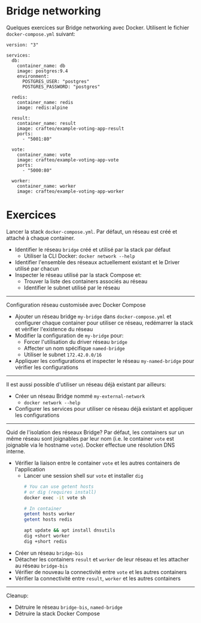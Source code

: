 # Bridge networking

Quelques exercices sur Bridge networking avec Docker. Utilisent le fichier `docker-compose.yml` suivant:

```
version: "3"

services:
  db:
    container_name: db
    image: postgres:9.4
    environment:
      POSTGRES_USER: "postgres"
      POSTGRES_PASSWORD: "postgres"

  redis:
    container_name: redis
    image: redis:alpine

  result:
    container_name: result
    image: crafteo/example-voting-app-result
    ports:
      - "5001:80"

  vote:
    container_name: vote
    image: crafteo/example-voting-app-vote
    ports:
      - "5000:80"

  worker:
    container_name: worker
    image: crafteo/example-voting-app-worker
```

# Exercices

Lancer la stack `docker-compose.yml`. Par défaut, un réseau est créé et attaché à chaque container.


- Identifier le réseau `bridge` créé et utilisé par la stack par défaut
  - Utiliser la CLI Docker: `docker network --help` 
- Identifier l'ensemble des réseaux actuellement existant et le Driver utilisé par chacun
- Inspecter le réseau utilisé par la stack Compose et:
  - Trouver la liste des containers associés au réseau
  - Identifier le subnet utilisé par le réseau

---

Configuration réseau customisée avec Docker Compose

- Ajouter un réseau bridge `my-bridge` dans `docker-compose.yml` et configurer chaque container pour utiliser ce réseau, redémarrer la stack et vérifier l'existence du réseau
- Modifier la configuration de `my-bridge` pour:
  - Forcer l'utilisation du driver réseau `bridge`
  - Affecter un nom spécifique `named-bridge`
  - Utiliser le subnet `172.42.0.0/16` 
- Appliquer les configurations et inspecter le réseau `my-named-bridge` pour vérifier les configurations 

---

Il est aussi possible d'utiliser un réseau déjà existant par ailleurs:

- Créer un réseau Bridge nommé `my-external-network`
  - `docker network --help`
- Configurer les services pour utiliser ce réseau déjà existant et appliquer les configurations 

---

Quid de l'isolation des réseaux Bridge? Par défaut, les containers sur un même réseau sont joignables par leur nom (i.e. le container `vote` est joignable via le hostname `vote`). Docker effectue une résolution DNS interne.

- Vérifier la liaison entre le container `vote` et les autres containers de l'application
  - Lancer une session shell sur `vote`  et installer `dig`
    ```sh
    # You can use getent hosts
    # or dig (requires install)
    docker exec -it vote sh
    
    # In container
    getent hosts worker
    getent hosts redis

    apt update && apt install dnsutils
    dig +short worker
    dig +short redis
    ``` 
- Créer un réseau `bridge-bis`
- Détacher les containers `result` et `worker` de leur réseau et les attacher au réseau `bridge-bis`
- Vérifier de nouveau la connectivité entre `vote` et les autres containers 
- Vérifier la connectivité entre `result`, `worker` et les autres containers

---

Cleanup:
- Détruire le réseau `bridge-bis`, `named-bridge`
- Détruire la stack Docker Compose
